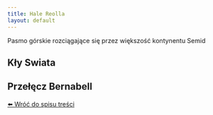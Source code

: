 ```yaml
---
title: Hale Reolla
layout: default
---
```


Pasmo górskie rozciągające się przez większość kontynentu Semid

## Kły Swiata

## Przełęcz Bernabell

[⬅️ Wróć do spisu treści](../semid.md)